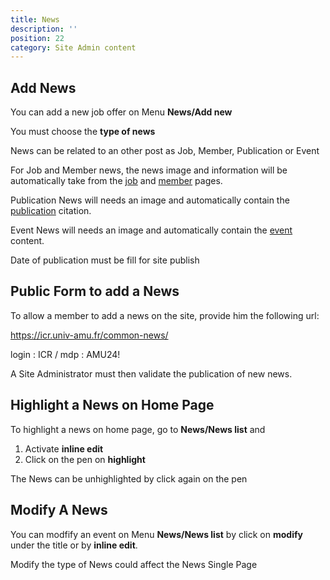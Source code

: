```yaml
---
title: News
description: ''
position: 22
category: Site Admin content
---
```


## Add News

You can add a new job offer on Menu **News/Add new**

You must choose the **type of news**

<article-image src="News-Type.PNG" alt="Type of news" 
size="100" :center="false">
</article-image>

<alert type="info">News can be related to an other post as Job, Member, Publication or Event</alert> 

For Job and Member news, the news image and information will be automatically take from the [job](/jobs) and [member](/members) pages.

Publication News will needs an image and automatically contain the [publication](/publications) citation.

Event News will needs an image and automatically contain the [event](/event) content.

<alert type="warning">Date of publication must be fill for site publish</alert> 


## Public Form to add a News

To allow a member to add a news on the site, provide him the following url:

https://icr.univ-amu.fr/common-news/

login : ICR / mdp : AMU24!

A Site Administrator must then validate the publication of new news.


## Highlight a News on Home Page

To highlight a news on home page, go to **News/News list** and 

1. Activate **inline edit**
2. Click on the pen on **highlight**

The News can be unhighlighted by click again on the pen

<article-image src="News-Highlight.PNG" alt="Highlight News" 
size="100" :center="false">
</article-image>


## Modify A News

You can modfify an event on Menu **News/News list** by click on **modify** under the title or by **inline edit**.

<alert type="info">Modify the type of News could affect the News Single Page</alert> 

